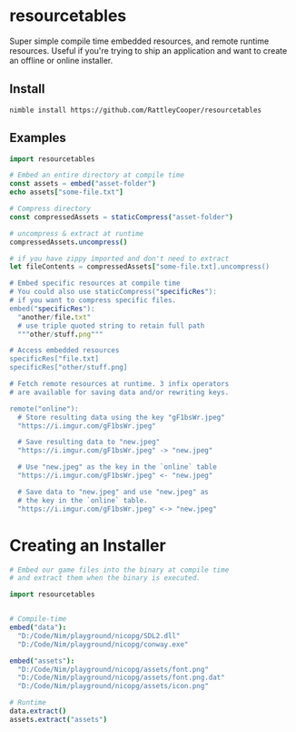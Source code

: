 # resourcetables
 Super simple compile time embedded resources, and remote runtime resources. Useful if you're trying to ship an application and want to create an offline or online installer.

## Install

`nimble install https://github.com/RattleyCooper/resourcetables`

## Examples

```nim
import resourcetables

# Embed an entire directory at compile time
const assets = embed("asset-folder")
echo assets["some-file.txt"]

# Compress directory
const compressedAssets = staticCompress("asset-folder")

# uncompress & extract at runtime
compressedAssets.uncompress()

# if you have zippy imported and don't need to extract
let fileContents = compressedAssets["some-file.txt].uncompress()

# Embed specific resources at compile time
# You could also use staticCompress("specificRes"): 
# if you want to compress specific files.
embed("specificRes"):
  "another/file.txt"
  # use triple quoted string to retain full path
  """other/stuff.png"""  

# Access embedded resources
specificRes["file.txt]
specificRes["other/stuff.png]

# Fetch remote resources at runtime. 3 infix operators
# are available for saving data and/or rewriting keys.

remote("online"):
  # Store resulting data using the key "gF1bsWr.jpeg"
  "https://i.imgur.com/gF1bsWr.jpeg"

  # Save resulting data to "new.jpeg"
  "https://i.imgur.com/gF1bsWr.jpeg" -> "new.jpeg"

  # Use "new.jpeg" as the key in the `online` table
  "https://i.imgur.com/gF1bsWr.jpeg" <- "new.jpeg"

  # Save data to "new.jpeg" and use "new.jpeg" as 
  # the key in the `online` table.
  "https://i.imgur.com/gF1bsWr.jpeg" <-> "new.jpeg"   
```

# Creating an Installer

```nim
# Embed our game files into the binary at compile time
# and extract them when the binary is executed.

import resourcetables


# Compile-time
embed("data"):
  "D:/Code/Nim/playground/nicopg/SDL2.dll"
  "D:/Code/Nim/playground/nicopg/conway.exe"

embed("assets"):
  "D:/Code/Nim/playground/nicopg/assets/font.png"
  "D:/Code/Nim/playground/nicopg/assets/font.png.dat"
  "D:/Code/Nim/playground/nicopg/assets/icon.png"

# Runtime
data.extract()
assets.extract("assets")
```
